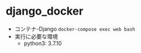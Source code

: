 # django_docker
   - コンテナ-Django
   `docker-compose exec web bash`
 - 実行に必要な環境
   - python3: 3.7.10
